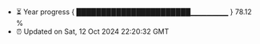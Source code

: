 - ⏳ Year progress { ███████████████████████▁▁▁▁▁▁▁ } 78.12 %
- ⏰ Updated on Sat, 12 Oct 2024 22:20:32 GMT

